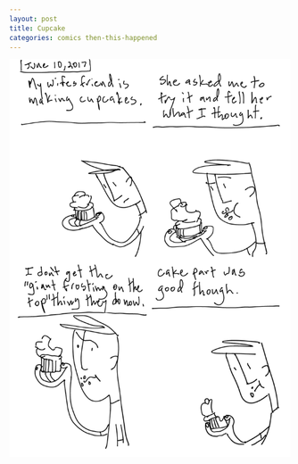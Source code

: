```yaml
---
layout: post
title: Cupcake
categories: comics then-this-happened
---
```

![cupcake](/public/images/june-10-2017-comic.png)

